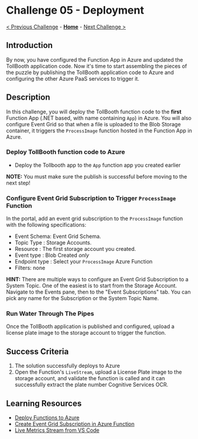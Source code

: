 # Challenge 05 - Deployment

[< Previous Challenge](./Challenge-04.md) - **[Home](../README.md)** - [Next Challenge >](./Challenge-06.md)

## Introduction

By now, you have configured the Function App in Azure and updated the TollBooth application code. Now it's time to start assembling the pieces of the puzzle by publishing the TollBooth application code to Azure and configuring the other Azure PaaS services to trigger it. 

## Description

In this challenge, you will deploy the TollBooth function code to the **first** Function App (.NET based, with name containing `App`) in Azure.  You will also configure Event Grid so that when a file is uploaded to the Blob Storage container, it triggers the `ProcessImage` function hosted in the Function App in Azure.

### Deploy TollBooth function code to Azure

- Deploy the Tollbooth app to the `App` function app you created earlier

**NOTE:** You must make sure the publish is successful before moving to the next step!

### Configure Event Grid Subscription to Trigger `ProcessImage` Function

In the portal, add an event grid subscription to the `ProcessImage` function with the following specifications:
- Event Schema: Event Grid Schema.
- Topic Type : Storage Accounts.
- Resource : The first storage account you created.
- Event type : Blob Created _only_
- Endpoint type : Select your `ProcessImage` Azure Function
- Filters: none

**HINT:** There are multiple ways to configure an Event Grid Subscription to a System Topic. One of the easiest is to start from the Storage Account. Navigate to the Events pane, then to the "Event Subscriptions" tab. You can pick any name for the Subscription or the System Topic Name.

### Run Water Through The Pipes

Once the TollBooth application is published and configured, upload a license plate image to the storage account to trigger the function.

## Success Criteria

1. The solution successfully deploys to Azure
2. Open the Function's `LiveStream`, upload a License Plate image to the storage account, and validate the function is called and it can successfully extract the plate number Cognitive Services OCR. 

## Learning Resources

- [Deploy Functions to Azure](https://www.thebestcsharpprogrammerintheworld.com/2018/08/21/deploy-an-azure-function-created-from-visual-studio-2)
- [Create Event Grid Subscription in Azure Function](https://docs.microsoft.com/en-us/azure/azure-functions/functions-bindings-event-grid-trigger?tabs=csharp%2Cbash#azure-portal)
- [Live Metrics Stream from VS Code](https://learn.microsoft.com/en-us/azure/azure-functions/streaming-logs?tabs=vs-code)
